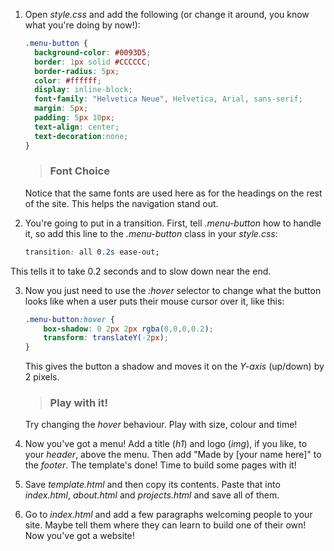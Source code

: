 1. Open *style.css* and add the following (or change it around, you know what you're doing by now!):
    ```css
    .menu-button {
      background-color: #0093D5;
      border: 1px solid #CCCCCC;
      border-radius: 5px;
      color: #ffffff;
      display: inline-block;
      font-family: "Helvetica Neue", Helvetica, Arial, sans-serif;
      margin: 5px;
      padding: 5px 10px;
      text-align: center;
      text-decoration:none;
    }
    ```
    > ### Font Choice
    Notice that the same fonts are used here as for the headings on the rest of the site. This helps the navigation stand out.

2. You're going to put in a transition. First, tell *.menu-button* how to handle it, so add this line to the *.menu-button* class in your *style.css*:
    ```css
    transition: all 0.2s ease-out;
    ```
  This tells it to take 0.2 seconds and to slow down near the end.

3. Now you just need to use the *:hover* selector to change what the button looks like when a user puts their mouse cursor over it, like this:
    ```css
    .menu-button:hover {
        box-shadow: 0 2px 2px rgba(0,0,0,0.2);
        transform: translateY(-2px);
    }
    ```
    This gives the button a shadow and moves it on the *Y-axis* (up/down) by 2 pixels.
    > ### Play with it!
      Try changing the *hover* behaviour. Play with size, colour and time!

4. Now you've got a menu! Add a title (*h1*) and logo (*img*), if you like, to your *header*, above the menu. Then add "Made by [your name here]" to the *footer*. The template's done! Time to build some pages with it!

5. Save *template.html* and then copy its contents. Paste that into *index.html*, *about.html* and *projects.html* and save all of them.

6. Go to *index.html* and add a few paragraphs welcoming people to your site. Maybe tell them where they can learn to build one of their own! Now you've got a website!
